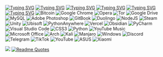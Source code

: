 [![Typing SVG](https://readme-typing-svg.herokuapp.com?color=%2336BCF7&lines=-Hi-I’m-Ivan)](https://git.io/typing-svg)
[![Typing SVG](https://readme-typing-svg.herokuapp.com?color=%2336BCF7&lines=-Hi-I’m-Ivan1)](https://git.io/typing-svg)
[![Typing SVG](https://readme-typing-svg.herokuapp.com?color=%2336BCF7&lines=-Hi-I’m-Ivan2)](https://git.io/typing-svg)
[![Typing SVG](https://readme-typing-svg.herokuapp.com?color=%2336BCF7&lines=-Hi-I’m-Ivan3)](https://git.io/typing-svg)
[![Typing SVG](https://readme-typing-svg.herokuapp.com?color=%2336BCF7&lines=-Hi-I’m-Ivan4)](https://git.io/typing-svg)
[![Typing SVG](https://readme-typing-svg.herokuapp.com?color=%2336BCF7&lines=-Hi-I’m-Ivan5)](https://git.io/typing-svg)
![Bitcoin](https://img.shields.io/badge/bitcoin-2F3134?style=for-the-badge&logo=bitcoin&logoColor=dark)
![Google Chrome](https://img.shields.io/badge/Google%20Chrome-4285F4?style=for-the-badge&logo=GoogleChrome&logoColor=dark)
![Opera](https://img.shields.io/badge/Opera-FF1B2D?style=for-the-badge&logo=Opera&logoColor=dark)
![Tor](https://img.shields.io/badge/Tor-7D4698?style=for-the-badge&logo=Tor-Browser&logoColor=dark)
![Google Drive](https://img.shields.io/badge/Google%20Drive-4285F4?style=for-the-badge&logo=googledrive&logoColor=dark)
![MySQL](https://img.shields.io/badge/mysql-4479A1.svg?style=for-the-badge&logo=mysql&logoColor=dark)
![Adobe Photoshop](https://img.shields.io/badge/adobe%20photoshop-%2331A8FF.svg?style=for-the-badge&logo=adobe%20photoshop&logoColor=dark)
![GitBook](https://img.shields.io/badge/GitBook-%23000000.svg?style=for-the-badge&logo=gitbook&logoColor=dark)
![Duolingo](https://img.shields.io/badge/Duolingo-%234DC730.svg?style=for-the-badge&logo=Duolingo&logoColor=white)
![NodeJS](https://img.shields.io/badge/node.js-6DA55F?style=for-the-badge&logo=node.js&logoColor=dark)
![Steam](https://img.shields.io/badge/steam-%23000000.svg?style=for-the-badge&logo=steam&logoColor=dark)
![Unity](https://img.shields.io/badge/unity-%23000000.svg?style=for-the-badge&logo=unity&logoColor=dark)
![Ubisoft](https://img.shields.io/badge/Ubisoft-%23F5F5F5.svg?style=for-the-badge&logo=Ubisoft&logoColor=black)
![PythonAnywhere](https://img.shields.io/badge/pythonanywhere-%232F9FD7.svg?style=for-the-badge&logo=pythonanywhere&logoColor=151515)
![Vercel](https://img.shields.io/badge/vercel-%23000000.svg?style=for-the-badge&logo=vercel&logoColor=white)
![Obsidian](https://img.shields.io/badge/Obsidian-%23483699.svg?style=for-the-badge&logo=obsidian&logoColor=white)
![PyCharm](https://img.shields.io/badge/pycharm-143?style=for-the-badge&logo=pycharm&logoColor=black&color=black&labelColor=green)
![Visual Studio Code](https://img.shields.io/badge/Visual%20Studio%20Code-0078d7.svg?style=for-the-badge&logo=visual-studio-code&logoColor=white)
![CSS3](https://img.shields.io/badge/css3-%231572B6.svg?style=for-the-badge&logo=css3&logoColor=white)
![Python](https://img.shields.io/badge/python-3670A0?style=for-the-badge&logo=python&logoColor=ffdd54)
![YouTube Music](https://img.shields.io/badge/YouTube_Music-FF0000?style=for-the-badge&logo=youtube-music&logoColor=white)
![Microsoft Office](https://img.shields.io/badge/Microsoft_Office-D83B01?style=for-the-badge&logo=microsoft-office&logoColor=white)
![Arch](https://img.shields.io/badge/Arch%20Linux-1793D1?logo=arch-linux&logoColor=fff&style=for-the-badge)
![Kali](https://img.shields.io/badge/Kali-268BEE?style=for-the-badge&logo=kalilinux&logoColor=white)
![Manjaro](https://img.shields.io/badge/Manjaro-35BF5C?style=for-the-badge&logo=Manjaro&logoColor=white)
![Windows](https://img.shields.io/badge/Windows-0078D6?style=for-the-badge&logo=windows&logoColor=white)
![Discord](https://img.shields.io/badge/Discord-%235865F2.svg?style=for-the-badge&logo=discord&logoColor=white)
![Telegram](https://img.shields.io/badge/Telegram-2CA5E0?style=for-the-badge&logo=telegram&logoColor=white)
![TikTok](https://img.shields.io/badge/TikTok-%23000000.svg?style=for-the-badge&logo=TikTok&logoColor=white)
![YouTube](https://img.shields.io/badge/YouTube-%23FF0000.svg?style=for-the-badge&logo=YouTube&logoColor=white)
![ASUS](https://img.shields.io/badge/asus-000080.svg?style=for-the-badge&logo=asus&logoColor=white)
![Xiaomi](https://img.shields.io/badge/Xiaomi-%23FF6900.svg?style=for-the-badge&logo=xiaomi&logoColor=white)


![](https://github-profile-summary-cards.vercel.app/api/cards/profile-details?username=Vanea678&theme=solarized_dark)
[![Readme Quotes](https://quotes-github-readme.vercel.app/api?type=horizontal&theme=dark)](https://github.com/piyushsuthar/github-readme-quotes)
